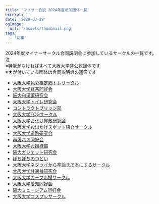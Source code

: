 ```yaml
---
title: 'マイサー合説 2024年度参加団体一覧'
excerpt: ''
date: '2020-03-29'
ogImage:
  url: '/assets/thumbnail.png'
tags:
  - '記事'
---
```

2024年度マイナーサークル合同説明会に参加しているサークルの一覧です。  
注  
※特筆がなければすべて大阪大学非公認団体です  
※★が付いている団体は合同説明会の運営です  
- [大阪大学色彩検定筋トレサークル](hp/circles/017)
- [大阪大学紅茶同好会](hp/circles/016)
- [阪大和漢薬研究会](hp/circles/002)
- [大阪大学トイレ研究会](hp/circles/004)
- [コントラクトブリッジ部](hp/circles/001)
- [大阪大学TCGサークル](hp/circles/021)
- [大阪大学お化け屋敷研究会](hp/circles/018)
- [大阪大学お出かけスポット紹介サークル](hp/circles/028)
- [大阪大学道路研究会](hp/circles/013)
- [再履バス同好会](hp/circles/005)
- [大阪大学お嬢様部](hp/circles/015)
- [阪大ガジェット研究会](hp/circles/020)
- [ぽちぽちのつどい](hp/circles/030)
- [大阪大学ネタツイから卒論まで本にするサークル](hp/circles/025)
- [大阪大学共通棟研究会](hp/circles/029)
- [大阪大学カープ応援サークル](hp/circles/031)
- [大阪大学愛知同好会](hp/circles/026)
- [阪大ミュージアム同好会](hp/circles/027)
- [大阪大学コスプレサークル](hp/circles/032)